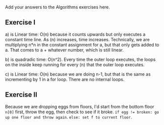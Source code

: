 Add your answers to the Algorithms exercises here.

## Exercise I

a) is Linear time: O(n) because it counts upwards but only executes a constant time line. As (n) increases, time increases. Technically, we are multiplying n\*n in the constant assignment for a, but that only gets added to a. That comes to a + whatever number, which is still linear.

b) is quadradic time: O(n^2). Every time the outer loop executes, the loops on the inside keep running for every (n) that the outer loop executes.

c) is Linear time: O(n) because we are doing n-1, but that is the same as incrementing by 1 in a for loop. There are no internal loops.

## Exercise II

Because we are dropping eggs from floors, I'd start from the bottom floor `n[0]` first, throw the egg, then check to see if it broke. `if egg != broken: go up one floor and throw again`. `else: set f to current floor`.
